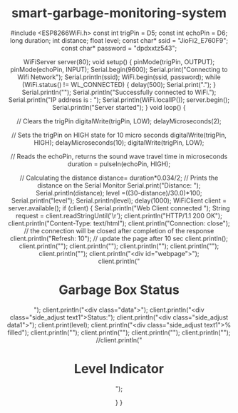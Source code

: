 # smart-garbage-monitoring-system
#include <ESP8266WiFi.h>
const int trigPin = D5;
const int echoPin = D6;
long duration;
int distance; 
float level;
const char* ssid = "JioFi2_E760F9"; 
const char* password = "dpdxxtz543";

WiFiServer server(80);
void setup() {
 pinMode(trigPin, OUTPUT);
 pinMode(echoPin, INPUT);
 Serial.begin(9600);
 Serial.print("Connecting to Wifi Network");
 Serial.println(ssid);
 WiFi.begin(ssid, password);
 while (WiFi.status() != WL_CONNECTED) {
 delay(500);
 Serial.print(".");
 }
 Serial.println("");
 Serial.println("Successfully connected to WiFi.");
 Serial.println("IP address is : ");
 Serial.println(WiFi.localIP());
 server.begin();
 Serial.println("Server started");
}
void loop() {

// Clears the trigPin
digitalWrite(trigPin, LOW);
delayMicroseconds(2);

// Sets the trigPin on HIGH state for 10 micro seconds
digitalWrite(trigPin, HIGH);
delayMicroseconds(10);
digitalWrite(trigPin, LOW);

// Reads the echoPin, returns the sound wave travel time in microseconds
duration = pulseIn(echoPin, HIGH);

// Calculating the distance
distance= duration*0.034/2;
// Prints the distance on the Serial Monitor
Serial.print("Distance: ");
Serial.println(distance);
 level =((30-distance)/30.0)*100;
  Serial.println("level");
  Serial.println(level);
  delay(1000);
  WiFiClient client = server.available();
  if (client) 
{ 
Serial.println("Web Client connected ");
String request = client.readStringUntil('\r'); 
client.println("HTTP/1.1 200 OK");
client.println("Content-Type: text/html");
client.println("Connection: close");  // the connection will be closed after completion of the response
client.println("Refresh: 10");  // update the page after 10 sec
client.println();
client.println("<!DOCTYPE HTML>");
client.println("<html>");
client.println("<style>html { font-family: Cairo; display: block; margin: 0px auto; text-align: center;color: #333333; background-color: ##f3ffee;}");
client.println("body{margin-top: 50px;}");
client.println("h1 {margin: 50px auto 30px; font-size: 50px;  text-align: center;}");
client.println(".side_adjust{display: inline-block;vertical-align: middle;position: relative;}");
client.println(".text1{font-weight: 180; padding-left: 5px; font-size: 50px; width: 170px; text-align: left; color: #3498db;}");
client.println(".data1{font-weight: 180; padding-left: 1px; font-size: 50px;color: #3498db;}");
client.println(".data{padding: 1px;}");
client.println("</style>");
client.println("</head>");
client.println("<body>");
client.println("<div id=\"webpage\">");   
client.println("<h1>Garbage Box Status</h1>");
client.println("<div class=\"data\">");
client.println("<div class=\"side_adjust text1\">Status:</div>");
client.println("<div class=\"side_adjust data1\">");
client.print(level);
client.println("<div class=\"side_adjust text1\">% filled</div>");
client.println("</div>");
client.println("</div>");
client.println("</body>");
client.println("</html>");
//client.println("<h1>Level Indicator</h1>");
   
} 
}

